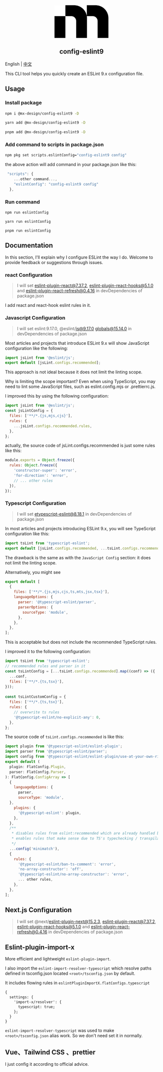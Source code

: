 <div align="center" style="margin-top: 12px">
  <picture>
      <source media="(prefers-color-scheme: dark)" srcset="https://assets.vercel.com/image/upload/v1662130559/nextjs/Icon_dark_background.png">
      <img alt="mx-design logo" src="./assets/logo.png" height="108">
    </picture>
  <h2>config-eslint9</h2>
</div>

English | [中文](./README.zh.md)

This CLI tool helps you quickly create an ESLint 9.x configuration file.

## Usage

### Install package

```bash
npm i @mx-design/config-eslint9 -D
```

```bash
yarn add @mx-design/config-eslint9 -D
```

```bash
pnpm add @mx-design/config-eslint9 -D
```

### Add command to scripts in package.json

```bash
npm pkg set scripts.eslintConfig="config-eslint9 config"
```

the above action will add command in your package.json like this:

```javascript
 "scripts": {
    ...other command...,
    "eslintConfig": "config-eslint9 config"
  },
```

### Run command

```
npm run eslintConfig
```

```
yarn run eslintConfig
```

```
pnpm run eslintConfig
```

## Documentation

In this section, I'll explain why I configure ESLint the way I do. Welcome to provide feedback or suggestions through issues.

### react Configuration

> I will set eslint-plugin-react@7.37.2,
 eslint-plugin-react-hooks@5.1.0 and eslint-plugin-react-refresh@0.4.16 in devDependencies of package.json

I add react and react-hook eslint rules in it.

### Javascript Configuration

> I will set eslint:9.17.0, @eslint/js@9.17.0 globals@15.14.0 in devDependencies of package.json

Most articles and projects that introduce ESLint 9.x will show JavaScript configuration like the following:

```javascript
import jsLint from '@eslint/js';
export default [jsLint.configs.recommended];
```
This approach is not ideal because it does not limit the linting scope.

Why is limiting the scope important? Even when using TypeScript, you may need to lint some JavaScript files, such as eslint.config.mjs or .prettierrc.js.

I improved this by using the following configuration:

```javascript
import jsLint from '@eslint/js';
const jsLintConfig = {
  files: ['**/*.{js,mjs,cjs}'],
  rules: {
    ...jsLint.configs.recommended.rules,
  },
};
```

actually, the source code of jsLint.configs.recommended is just some rules like this:

```javascript
module.exports = Object.freeze({
  rules: Object.freeze({
    'constructor-super': 'error',
    'for-direction': 'error',
    // ... other rules
  }),
});
```

### Typescript Configuration

> I will set etypescript-eslint@8.18.1 in devDependencies of package.json

In most articles and projects introducing ESLint 9.x, you will see TypeScript configuration like this:

```javascript
import tsLint from 'typescript-eslint';
export default [jsLint.configs.recommended, ...tsLint.configs.recommended];
```

The drawback is the same as with the `JavaScript Config` section: it does not limit the linting scope.

Alternatively, you might see

```javascript
export default [
  {
    files: ['**/*.{js,mjs,cjs,ts,mts,jsx,tsx}'],
    languageOptions: {
      parser: '@typescript-eslint/parser',
      parserOptions: {
        sourceType: 'module',
      },
    },
  },
];
```

This is acceptable but does not include the recommended TypeScript rules.

I improved it to the following configuration:

```javascript
import tsLint from 'typescript-eslint';
// recommended rules and parser in it
const tsLintConfig = [...tsLint.configs.recommended].map((conf) => ({
  ...conf,
  files: ['**/*.{ts,tsx}'],
}));

const tsLintCustomConfig = {
  files: ['**/*.{ts,tsx}'],
  rules: {
    // overwrite ts rules
    '@typescript-eslint/no-explicit-any': 0,
  },
};
```

The source code of `tsLint.configs.recommended` is like this:

```javascript
import plugin from '@typescript-eslint/eslint-plugin';
import parser from '@typescript-eslint/parser';
import config from '@typescript-eslint/eslint-plugin/use-at-your-own-risk/eslint-recommended-raw';
export default (
  plugin: FlatConfig.Plugin,
  parser: FlatConfig.Parser,
): FlatConfig.ConfigArray => [
  {
    languageOptions: {
      parser,
      sourceType: 'module',
  },
    plugins: {
      '@typescript-eslint': plugin,
    },
  },
  /**
   * disables rules from eslint:recommended which are already handled by TypeScript.
   * enables rules that make sense due to TS's typechecking / transpilation.
   */
  ...config('minimatch'),
  {
    rules: {
      '@typescript-eslint/ban-ts-comment': 'error',
      'no-array-constructor': 'off',
      '@typescript-eslint/no-array-constructor': 'error',
      ... other rules,
    },
  },
];
```


## Next.js Configuration

> I will set @next/eslint-plugin-next@15.2.3, eslint-plugin-react@7.37.2,
 eslint-plugin-react-hooks@5.1.0 and eslint-plugin-react-refresh@0.4.16 in devDependencies of package.json


## Eslint-plugin-import-x

More efficient and lightweight `eslint-plugin-import`. 

I also import the `eslint-import-resolver-typescript` which resolve paths defined in tsconfig.json located  `<root>/tsconfig.json` by default.


It includes flowing rules in `eslintPluginImportX.flatConfigs.typescript`
```
{
  settings: {
    'import-x/resolver': {
      typescript: true;
    };
  }
}
```

`eslint-import-resolver-typescript` was used to make  `<root>/tsconfig.json` alias work. So we don't need set it in normally.

## Vue、Tailwind CSS 、prettier

I just config it according to official advice.


